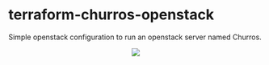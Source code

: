 # terraform-churros-openstack

Simple openstack configuration to run an openstack server named Churros.

<div><p align="center"><img  src="https://images.vexels.com/media/users/3/196119/isolated/preview/3d8c98ffd1310736269ce7c2ce3cb7ff-churros-in-bowl-icon-by-vexels.png" /></div>